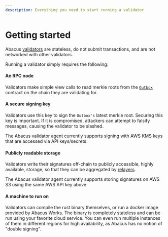 ```yaml
---
description: Everything you need to start running a validator
---
```


# Getting started

Abacus [validators](../../protocol/agents/validators.md) are stateless, do not submit transactions, and are not networked with other validators.

Running a validator simply requires the following:

#### An RPC node&#x20;

Validators make simple view calls to read merkle roots from the [`Outbox`](../../protocol/messaging/outbox.md) contract on the chain they are validating for.&#x20;

#### A secure signing key&#x20;

Validators use this key to sign the `Outbox's` latest merkle root. Securing this key is important. If it is compromised, attackers can attempt to falsify messages, causing the validator to be slashed.&#x20;

The Abacus validator agent currently supports signing with AWS KMS keys that are accessed via API keys/secrets.

#### Publicly readable storage&#x20;

Validators write their signatures off-chain to publicly accessible, highly available, storage, so that they can be aggregated by [relayers](../../protocol/agents/relayer.md).&#x20;

The Abacus validator agent currently supports storing signatures on AWS S3 using the same AWS API key above.&#x20;

#### A machine to run on

Validators can compile the rust binary themselves, or run a docker image provided by Abacus Works. The binary is completely stateless and can be run using your favorite cloud service. You can even run multiple instances of them in different regions for high availability, as Abacus has no notion of "double signing".
